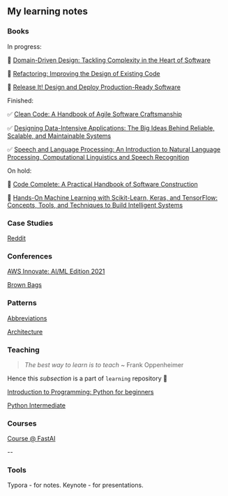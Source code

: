 ## My learning notes

### Books

In progress:

👀 [Domain-Driven Design: Tackling Complexity in the Heart of Software](books/ddd.md)

👀 [Refactoring: Improving the Design of Existing Code](books/refactoring.md)

👀 [Release It! Design and Deploy Production-Ready Software](books/release-it.md)

Finished:

✅ [Clean Code: A Handbook of Agile Software Craftsmanship](books/clean-code.md)

✅ [Designing Data-Intensive Applications: The Big Ideas Behind Reliable, Scalable, and Maintainable Systems](books/ddia.md)

✅ [Speech and Language Processing: An Introduction to Natural Language Processing, Computational Linguistics and Speech Recognition](books/nlp-book.md)

On hold:

🚫 [Code Complete: A Practical Handbook of Software Construction](books/code-complete.md)

🚫 [Hands-On Machine Learning with Scikit-Learn, Keras, and TensorFlow: Concepts, Tools, and Techniques to Build Intelligent Systems](books/hands-on-ml.md)

### Case Studies

[Reddit](case-studies/reddit.md)

### Conferences

[AWS Innovate: AI/ML Edition 2021](conferences/aws-innovate-ai-ml-21.md)

[Brown Bags](conferences/brown-bags.md)

### Patterns

[Abbreviations](patterns/abbreviations.md)

[Architecture](patterns/architecture.md)

### Teaching

> *The best way to learn is to teach* ~ Frank Oppenheimer 

Hence this *subsection* is a part of `learning` repository :slightly_smiling_face:

[Introduction to Programming: Python for beginners](teaching/python-intro/)

[Python Intermediate](teaching/python-intermediate/)

### Courses

[Course @ FastAI](courses/fast-ai.md)

--

### Tools

Typora - for notes. Keynote - for presentations.
